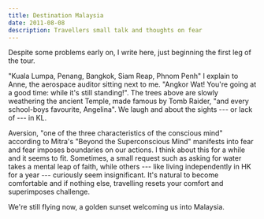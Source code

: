 ```yaml
---
title: Destination Malaysia
date: 2011-08-08
description: Travellers small talk and thoughts on fear
---
```


Despite some problems early on, I write here, just beginning the first leg of
the tour.

"Kuala Lumpa, Penang, Bangkok, Siam Reap, Phnom Penh" I explain to Anne, the
aerospace auditor sitting next to me. "Angkor Wat! You're going at a good time:
while it's still standing!". The trees above are slowly weathering the ancient
Temple, made famous by Tomb Raider, "and every school-boys favourite, Angelina".
We laugh and about the sights --- or lack of --- in KL.

Aversion, "one of the three characteristics of the conscious mind" according to
Mitra's "Beyond the Superconscious Mind" manifests into fear and fear imposes
boundaries on our actions. I think about this for a while and it seems to fit.
Sometimes, a small request such as asking for water takes a mental leap of
faith, while others --- like living independently in HK for a year --- curiously
seem insignificant. It's natural to become comfortable and if nothing else,
travelling resets your comfort and superimposes challenge.

We're still flying now, a golden sunset welcoming us into Malaysia.
